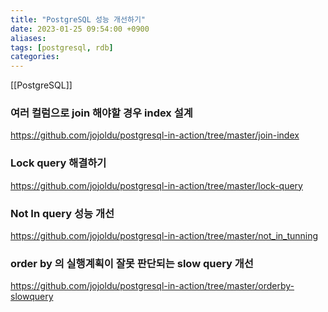```yaml
---
title: "PostgreSQL 성능 개선하기"
date: 2023-01-25 09:54:00 +0900
aliases: 
tags: [postgresql, rdb]
categories: 
---
```


[[PostgreSQL]]

### 여러 컬럼으로 join 해야할 경우 index 설계

https://github.com/jojoldu/postgresql-in-action/tree/master/join-index

### Lock query 해결하기

https://github.com/jojoldu/postgresql-in-action/tree/master/lock-query

### Not In query 성능 개선

https://github.com/jojoldu/postgresql-in-action/tree/master/not_in_tunning

### order by 의 실행계획이 잘못 판단되는 slow query 개선

https://github.com/jojoldu/postgresql-in-action/tree/master/orderby-slowquery